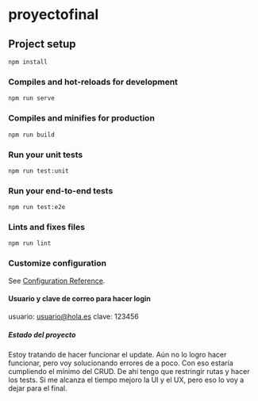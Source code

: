 # proyectofinal

## Project setup
```
npm install
```

### Compiles and hot-reloads for development
```
npm run serve
```

### Compiles and minifies for production
```
npm run build
```

### Run your unit tests
```
npm run test:unit
```

### Run your end-to-end tests
```
npm run test:e2e
```

### Lints and fixes files
```
npm run lint
```

### Customize configuration
See [Configuration Reference](https://cli.vuejs.org/config/).

#### Usuario y clave de correo para hacer login
usuario: usuario@hola.es
clave: 123456

##### Estado del proyecto
Estoy tratando de hacer funcionar el update. Aún no lo logro hacer funcionar, pero voy solucionando errores de a poco. Con eso estaría cumpliendo el mínimo del CRUD. De ahí tengo que restringir rutas y hacer los tests. Si me alcanza el tiempo mejoro la UI y el UX, pero eso lo voy a dejar para el final.
